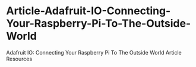 # Article-Adafruit-IO-Connecting-Your-Raspberry-Pi-To-The-Outside-World
Adafruit IO: Connecting Your Raspberry Pi To The Outside World Article Resources

